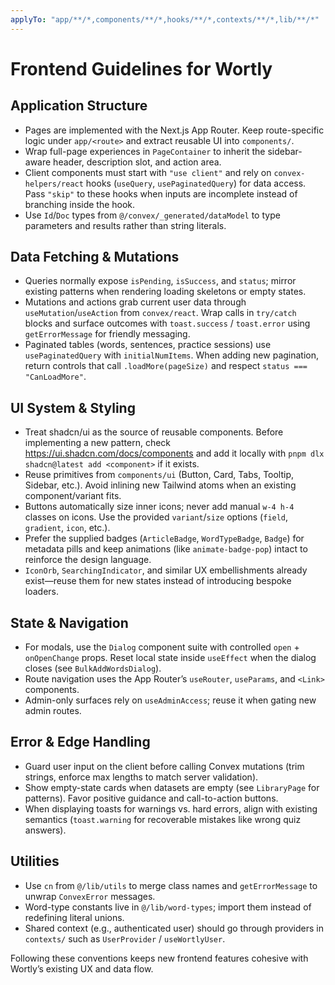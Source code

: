 ```yaml
---
applyTo: "app/**/*,components/**/*,hooks/**/*,contexts/**/*,lib/**/*"
---
```


# Frontend Guidelines for Wortly

## Application Structure
- Pages are implemented with the Next.js App Router. Keep route-specific logic under `app/<route>` and extract reusable UI into `components/`.
- Wrap full-page experiences in `PageContainer` to inherit the sidebar-aware header, description slot, and action area.
- Client components must start with `"use client"` and rely on `convex-helpers/react` hooks (`useQuery`, `usePaginatedQuery`) for data access. Pass `"skip"` to these hooks when inputs are incomplete instead of branching inside the hook.
- Use `Id`/`Doc` types from `@/convex/_generated/dataModel` to type parameters and results rather than string literals.

## Data Fetching & Mutations
- Queries normally expose `isPending`, `isSuccess`, and `status`; mirror existing patterns when rendering loading skeletons or empty states.
- Mutations and actions grab current user data through `useMutation`/`useAction` from `convex/react`. Wrap calls in `try/catch` blocks and surface outcomes with `toast.success` / `toast.error` using `getErrorMessage` for friendly messaging.
- Paginated tables (words, sentences, practice sessions) use `usePaginatedQuery` with `initialNumItems`. When adding new pagination, return controls that call `.loadMore(pageSize)` and respect `status === "CanLoadMore"`.

## UI System & Styling
- Treat shadcn/ui as the source of reusable components. Before implementing a new pattern, check https://ui.shadcn.com/docs/components and add it locally with `pnpm dlx shadcn@latest add <component>` if it exists.
- Reuse primitives from `components/ui` (Button, Card, Tabs, Tooltip, Sidebar, etc.). Avoid inlining new Tailwind atoms when an existing component/variant fits.
- Buttons automatically size inner icons; never add manual `w-4 h-4` classes on icons. Use the provided `variant`/`size` options (`field`, `gradient`, `icon`, etc.).
- Prefer the supplied badges (`ArticleBadge`, `WordTypeBadge`, `Badge`) for metadata pills and keep animations (like `animate-badge-pop`) intact to reinforce the design language.
- `IconOrb`, `SearchingIndicator`, and similar UX embellishments already exist—reuse them for new states instead of introducing bespoke loaders.

## State & Navigation
- For modals, use the `Dialog` component suite with controlled `open` + `onOpenChange` props. Reset local state inside `useEffect` when the dialog closes (see `BulkAddWordsDialog`).
- Route navigation uses the App Router’s `useRouter`, `useParams`, and `<Link>` components.
- Admin-only surfaces rely on `useAdminAccess`; reuse it when gating new admin routes.

## Error & Edge Handling
- Guard user input on the client before calling Convex mutations (trim strings, enforce max lengths to match server validation).
- Show empty-state cards when datasets are empty (see `LibraryPage` for patterns). Favor positive guidance and call-to-action buttons.
- When displaying toasts for warnings vs. hard errors, align with existing semantics (`toast.warning` for recoverable mistakes like wrong quiz answers).

## Utilities
- Use `cn` from `@/lib/utils` to merge class names and `getErrorMessage` to unwrap `ConvexError` messages.
- Word-type constants live in `@/lib/word-types`; import them instead of redefining literal unions.
- Shared context (e.g., authenticated user) should go through providers in `contexts/` such as `UserProvider` / `useWortlyUser`.

Following these conventions keeps new frontend features cohesive with Wortly’s existing UX and data flow.
